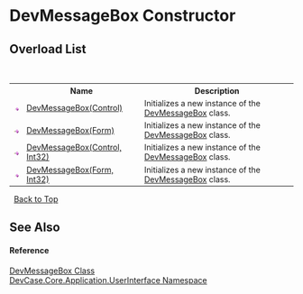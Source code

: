 # DevMessageBox Constructor 
 


## Overload List
&nbsp;<table><tr><th></th><th>Name</th><th>Description</th></tr><tr><td>![Public method](media/pubmethod.gif "Public method")</td><td><a href="M_DevCase_Core_Application_UserInterface_DevMessageBox__ctor">DevMessageBox(Control)</a></td><td>
Initializes a new instance of the <a href="T_DevCase_Core_Application_UserInterface_DevMessageBox">DevMessageBox</a> class.</td></tr><tr><td>![Public method](media/pubmethod.gif "Public method")</td><td><a href="M_DevCase_Core_Application_UserInterface_DevMessageBox__ctor_2">DevMessageBox(Form)</a></td><td>
Initializes a new instance of the <a href="T_DevCase_Core_Application_UserInterface_DevMessageBox">DevMessageBox</a> class.</td></tr><tr><td>![Public method](media/pubmethod.gif "Public method")</td><td><a href="M_DevCase_Core_Application_UserInterface_DevMessageBox__ctor_1">DevMessageBox(Control, Int32)</a></td><td>
Initializes a new instance of the <a href="T_DevCase_Core_Application_UserInterface_DevMessageBox">DevMessageBox</a> class.</td></tr><tr><td>![Public method](media/pubmethod.gif "Public method")</td><td><a href="M_DevCase_Core_Application_UserInterface_DevMessageBox__ctor_3">DevMessageBox(Form, Int32)</a></td><td>
Initializes a new instance of the <a href="T_DevCase_Core_Application_UserInterface_DevMessageBox">DevMessageBox</a> class.</td></tr></table>&nbsp;
<a href="#devmessagebox-constructor">Back to Top</a>

## See Also


#### Reference
<a href="T_DevCase_Core_Application_UserInterface_DevMessageBox">DevMessageBox Class</a><br /><a href="N_DevCase_Core_Application_UserInterface">DevCase.Core.Application.UserInterface Namespace</a><br />
